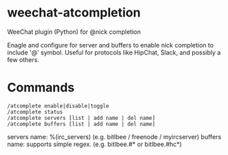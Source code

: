 # weechat-atcompletion
WeeChat plugin (Python) for @nick completion

Enagle and configure for server and buffers to enable nick completion to include '@' symbol. Useful for protocols like HipChat, Slack, and possibly a few others.

# Commands
```
/atcomplete enable|disable|toggle
/atcomplete status
/atcomplete servers [list | add name | del name]
/atcomplete buffers [list | add name | del name]
```

servers name: %(irc_servers) (e.g. bitlbee / freenode / myircserver)
buffers name: supports simple regex. (e.g. bitlbee.#* or bitlbee.#hc*)
